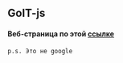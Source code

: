 ## GoIT-js

#### Веб-страница по этой [ссылке](https://imykhailychenko.github.io/goit-js-hw-12-countries/)

```p.s. Это не google```
